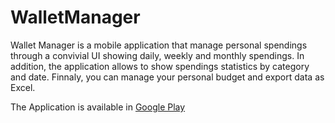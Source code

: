 # WalletManager
Wallet Manager is a mobile application that manage personal spendings through a convivial UI showing daily, weekly and monthly spendings.
In addition, the application allows to show spendings statistics by category and date.
Finnaly, you can manage your personal budget and export data as Excel.

The Application is available in [Google Play](https://play.google.com/store/apps/details?id=apps.esidroid.mesdepenses)
